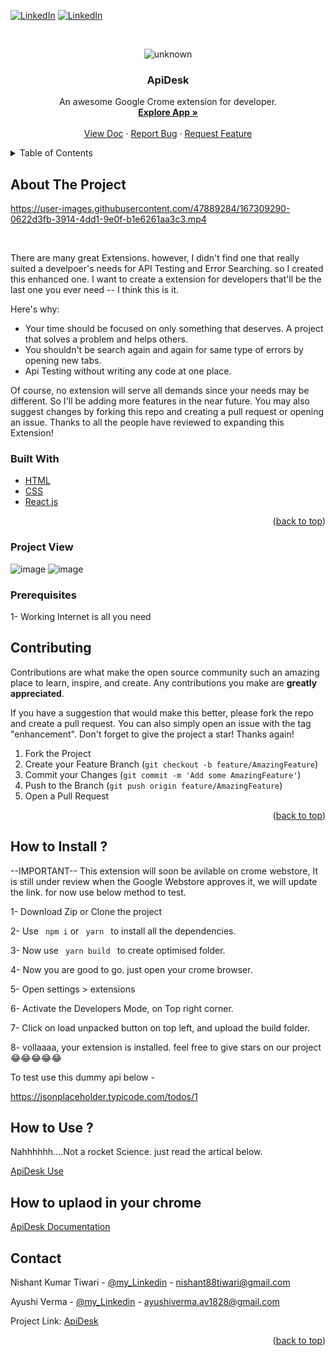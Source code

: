 <div id="top"></div>
<!--
*** Thanks for checking out my Project. If you have a suggestion
*** that would make this better, please fork the repo and create a pull request
*** or simply open an issue with the tag "enhancement".
*** Don't forget to give the project a star!
*** Thanks again! Now go create something AMAZING! :D
-->



<!-- PROJECT SHIELDS -->

[![LinkedIn][linkedin-shield]](https://www.linkedin.com/in/nishant-kumar-tiwari-253a46196/)
[![LinkedIn][linkedin-shield]](https://www.linkedin.com/in/ayushi20-19/)


<!-- PROJECT LOGO -->
<br />
<div align="center">
  
![unknown](https://user-images.githubusercontent.com/50084909/167308472-584e0165-4e3b-4469-9336-a8805b13a000.png)


  <h3 align="center">ApiDesk</h3>

  <p align="center">
    An awesome Google Crome extension for developer.
    <br />
    <a href="https://github.com/Ayushi20-19/apidesk"><strong>Explore App »</strong></a>
    <br />
    <br />
    <a href="https://docs.google.com/document/d/12CrYQeUzzMQaZh1R7Vi0BBkH7u4JcsnVWIkoj4AnojY/edit?usp=sharing">View Doc</a>
    ·
    <a href="https://github.com/Ayushi20-19/apidesk/issues">Report Bug</a>
    ·
    <a href="https://github.com/Ayushi20-19/apidesk/pulls">Request Feature</a>
  </p>
</div>



<!-- TABLE OF CONTENTS -->
<details>
  <summary>Table of Contents</summary>
  <ol>
    <li>API Testing</li>
    <li>GET request</li>
    <li>POST request</li>
    <li>DELETE request</li>
    <li>StackOverFlow Error Search</li>
    <li>VScode Shortcut Suggestions</li>
    <li>Time</li>
    <li>Simple UI</li>
  </ol>
</details>



<!-- ABOUT THE PROJECT -->
## About The Project



https://user-images.githubusercontent.com/47889284/167309290-0622d3fb-3914-4dd1-9e0f-b1e6261aa3c3.mp4


<br/>

There are many great Extensions. however, I didn't find one that really suited a develpoer's needs for API Testing and Error Searching. so I created this enhanced one. I want to create a extension for developers that'll be the last one you ever need -- I think this is it.

Here's why:
* Your time should be focused on only something that deserves. A project that solves a problem and helps others.
* You shouldn't be search again and again for same type of errors by opening new tabs.
* Api Testing without writing any code at one place.

Of course, no extension will serve all demands since your needs may be different. So I'll be adding more features in the near future. You may also suggest changes by forking this repo and creating a pull request or opening an issue. Thanks to all the people have reviewed to expanding this Extension!



### Built With


* [HTML](https://www.w3schools.com/html/)
* [CSS](https://www.w3schools.com/css/)
* [React.js](https://reactjs.org/)

<p align="right">(<a href="#top">back to top</a>)</p>



### Project View

![image](https://user-images.githubusercontent.com/50084909/167312882-cc9d7edb-ef69-40e0-8dd5-3f27e39fd0ad.png)
![image](https://user-images.githubusercontent.com/50084909/167312894-d7ec7e04-7ec9-408c-9941-de2606020b47.png)

### Prerequisites

1- Working Internet is all you need





<!-- ROADMAP -->

## Contributing

Contributions are what make the open source community such an amazing place to learn, inspire, and create. Any contributions you make are **greatly appreciated**.

If you have a suggestion that would make this better, please fork the repo and create a pull request. You can also simply open an issue with the tag "enhancement".
Don't forget to give the project a star! Thanks again!

1. Fork the Project
2. Create your Feature Branch (`git checkout -b feature/AmazingFeature`)
3. Commit your Changes (`git commit -m 'Add some AmazingFeature'`)
4. Push to the Branch (`git push origin feature/AmazingFeature`)
5. Open a Pull Request

<p align="right">(<a href="#top">back to top</a>)</p>



<!-- HOW TO INSTALL-->

## How to Install ?

--IMPORTANT-- This extension will soon be avilable on crome webstore, It is still under review when the Google Webstore approves it, we will update the link.
for now use below method to test.

1- Download Zip or Clone the project

2- Use <code> npm i</code> or <code> yarn </code> to install all the dependencies.

3- Now use <code> yarn build </code> to create optimised folder.

4- Now you are good to go. just open your crome browser.

5- Open settings > extensions

6- Activate the Developers Mode, on Top right corner.

7- Click on load unpacked button on top left, and upload the build folder.

8- vollaaaa, your extension is installed. feel free to give stars on our project 😂😂😂😂😂


To test use this dummy api below -

https://jsonplaceholder.typicode.com/todos/1

## How to Use ?

Nahhhhhh....Not a rocket Science. just read the artical below.

[ApiDesk Use](https://dev.to/ayushi_verma/apidesk-4gef)

## How to uplaod in your chrome

[ApiDesk Documentation](https://docs.google.com/document/d/12CrYQeUzzMQaZh1R7Vi0BBkH7u4JcsnVWIkoj4AnojY/edit?usp=sharing)

<!-- CONTACT -->
## Contact

Nishant Kumar Tiwari - [@my_Linkedin](https://www.linkedin.com/in/nishant-kumar-tiwari-253a46196/) - nishant88tiwari@gmail.com 

Ayushi Verma - [@my_Linkedin](https://www.linkedin.com/in/ayushi20-19/) - ayushiverma.av1828@gmail.com

Project Link: [ApiDesk](https://github.com/Ayushi20-19/apidesk)

<p align="right">(<a href="#top">back to top</a>)</p>




<!-- MARKDOWN LINKS & IMAGES -->


[linkedin-shield]: https://img.shields.io/badge/-LinkedIn-black.svg?style=for-the-badge&logo=linkedin&colorB=555


